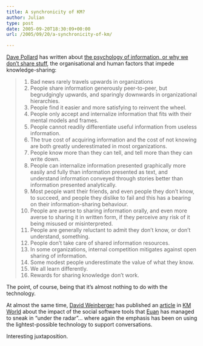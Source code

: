 ```yaml
---
title: A synchronicity of KM?
author: Julian
type: post
date: 2005-09-20T18:30:09+00:00
url: /2005/09/20/a-synchronicity-of-km/

---
```

[Dave Pollard][1] has written about [the psychology of information, or why we don&#8217;t share stuff][2], the organisational and human factors that impede knowledge-sharing:

<blockquote cite="http://blogs.salon.com/0002007/2005/09/19.html#a1278">
  <ol>
    <li>
      Bad news rarely travels upwards in organizations
    </li>
    <li>
      People share information generously peer-to-peer, but begrudgingly upwards, and sparingly downwards in organizational hierarchies.
    </li>
    <li>
      People find it easier and more satisfying to reinvent the wheel.
    </li>
    <li>
      People only accept and internalize information that fits with their mental models and frames.
    </li>
    <li>
      People cannot readily differentiate useful information from useless information.
    </li>
    <li>
      The true cost of acquiring information and the cost of not knowing are both greatly underestimated in most organizations.
    </li>
    <li>
      People know more than they can tell, and tell more than they can write down.
    </li>
    <li>
      People can internalize information presented graphically more easily and fully than information presented as text, and understand information conveyed through stories better than information presented analytically.
    </li>
    <li>
      Most people want their friends, and even people they don&#8217;t know, to succeed, and people they dislike to fail and this has a bearing on their information-sharing behaviour.
    </li>
    <li>
      People are averse to sharing information orally, and even more averse to sharing it in written form, if they perceive any risk of it being misused or misinterpreted.
    </li>
    <li>
      People are generally reluctant to admit they don&#8217;t know, or don&#8217;t understand, something.
    </li>
    <li>
      People don&#8217;t take care of shared information resources.
    </li>
    <li>
      In some organizations, internal competition mitigates against open sharing of information.
    </li>
    <li>
      Some modest people underestimate the value of what they know.
    </li>
    <li>
      We all learn differently.
    </li>
    <li>
      Rewards for sharing knowledge don&#8217;t work.
    </li>
  </ol>
</blockquote>

The point, of course, being that it&#8217;s almost nothing to do with the technology.

At almost the same time, [David Weinberger][3] has published an [article][4] in [KM World][5] about the impact of the social software tools that [Euan][6] has managed to sneak in &#8220;under the radar&#8221;&#8230; where again the emphasis has been on using the lightest-possible technology to support conversations.

Interesting juxtaposition.

 [1]: http://blogs.salon.com/0002007/
 [2]: http://blogs.salon.com/0002007/2005/09/19.html#a1278
 [3]: http://www.hyperorg.com/blogger/
 [4]: http://www.kmworld.com/publications/magazine/index.cfm?action=readarticle&article_id=2224&publication_id=142
 [5]: http://www.kmworld.com/
 [6]: http://theobvious.typepad.com/blog/